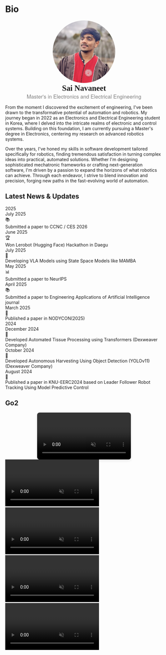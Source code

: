 # Bio

<p align="center">
  <img src="_static/avatar.JPEG" alt="Avatar" style="border-radius: 50%; width: 200px; height: 200px; object-fit: cover;" />
  <br />
  <span style="font-size: 1.8em; font-weight: bold; font-family: Georgia, serif;">Sai Navaneet</span>
  <br />
  <span style="font-size: 1.2em; color: gray; font-family: 'Helvetica Neue', sans-serif;">Master's in Electronics and Electrical Engineering</span>
</p>


From the moment I discovered the excitement of engineering, I've been drawn to the transformative potential of automation and robotics. My journey began in 2022 as an Electronics and Electrical Engineering student in Korea, where I delved into the intricate realms of electronic and control systems. Building on this foundation, I am currently pursuing a Master's degree in Electronics, centering my research on advanced robotics systems.

Over the years, I've honed my skills in software development tailored specifically for robotics, finding tremendous satisfaction in turning complex ideas into practical, automated solutions. Whether I'm designing sophisticated mechatronic frameworks or crafting next-generation software, I'm driven by a passion to expand the horizons of what robotics can achieve. Through each endeavor, I strive to blend innovation and precision, forging new paths in the fast-evolving world of automation.



<div class="news-container">
  <h2 class="news-section-title">Latest News & Updates</h2>
  
  <div class="year-section">
    <div class="year-header" tabindex="0" role="button" aria-expanded="true" aria-label="Toggle 2025 year section">
      <span class="year-badge">2025</span>
    </div>
    <div class="news-grid expanded">

<div class="news-card achievement" data-link="">
        <div class="news-header">
          <div class="news-date">July 2025</div>
          <div class="news-icon">📚</div>
        </div>
        <div class="news-content">Submitted a paper to CCNC / CES 2026 </div>
      </div>

<div class="news-card achievement" data-link="">
        <div class="news-header">
          <div class="news-date">June 2025</div>
          <div class="news-icon">🏆</div>
        </div>
        <div class="news-content">Won Lerobot (Hugging Face) Hackathon in Daegu</div>
      </div>

<div class="news-card research" data-link="">
        <div class="news-header">
          <div class="news-date">July 2025</div>
          <div class="news-icon">🧠</div>
        </div>
        <div class="news-content">Developing VLA Models using State Space Models like MAMBA</div>
      </div>

<div class="news-card publication" data-link="https://neurips.cc/">
        <div class="news-header">
          <div class="news-date">May 2025</div>
          <div class="news-icon">📊</div>
        </div>
        <div class="news-content">Submitted a paper to NeurIPS</div>
      </div>

<div class="news-card journal" data-link="https://www.sciencedirect.com/journal/engineering-applications-of-artificial-intelligence">
        <div class="news-header">
          <div class="news-date">April 2025</div>
          <div class="news-icon">📚</div>
        </div>
        <div class="news-content">Submitted a paper to Engineering Applications of Artificial Intelligence journal</div>
      </div>

<div class="news-card conference" data-link="https://www.nodycon.org/">
        <div class="news-header">
          <div class="news-date">March 2025</div>
          <div class="news-icon">🎯</div>
        </div>
        <div class="news-content">Published a paper in NODYCON(2025)</div>
      </div>
      
</div>
  </div>

  <div class="year-section">
    <div class="year-header" tabindex="0" role="button" aria-expanded="false" aria-label="Toggle 2024 year section">
      <span class="year-badge">2024</span>
    </div>
    <div class="news-grid">
      
<div class="news-card industry" data-link="https://dexweaver.com/">
        <div class="news-header">
          <div class="news-date">December 2024</div>
          <div class="news-icon">🔬</div>
        </div>
        <div class="news-content">Developed Automated Tissue Processing using Transformers (Dexweaver Company)</div>
      </div>

<div class="news-card agriculture" data-link="https://github.com/ultralytics/ultralytics">
        <div class="news-header">
          <div class="news-date">October 2024</div>
          <div class="news-icon">🌾</div>
        </div>
        <div class="news-content">Developed Autonomous Harvesting Using Object Detection (YOLOv11) (Dexweaver Company)</div>
      </div>

<div class="news-card published" data-link="https://www.knu.ac.kr/">
        <div class="news-header">
          <div class="news-date">August 2024</div>
          <div class="news-icon">📖</div>
        </div>
        <div class="news-content">Published a paper in KNU-EERC2024 based on Leader Follower Robot Tracking Using Model Predictive Control</div>
      </div>
      
</div>
  </div>

</div>

## Go2

<video loop muted autoplay class="video-fit" style="max-width: 100%; height: auto; display: block; margin: 0 auto; border-radius: 8px; box-shadow: 0 4px 8px rgba(0,0,0,0.1);">
      <source src="_static/videos/go2/go2_intro_low.mp4" type="video/mp4">
</video>


<div class="video-container">
    <div class="video-scroll">
        <div class="video-item">
            <video loop muted autoplay>
                <source src="_static/videos/go2/jump_compressed.mp4" type="video/mp4">
            </video>
        </div>
        <div class="video-item">
            <video loop muted autoplay>
                <source src="_static/videos/go2/dance_compressed.mp4" type="video/mp4">
            </video>
        </div>
        <div class="video-item">
            <video loop muted autoplay>
                <source src="_static/videos/go2/side_jump_compressed.mp4" type="video/mp4">
            </video>
        </div>
        <div class="video-item">
            <video loop muted autoplay>
                <source src="_static/videos/go2/run_track_compressed.mp4" type="video/mp4">
            </video>
        </div>
    </div>
</div>

